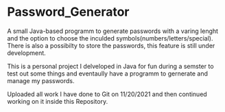 # Password_Generator

A small Java-based programm to generate passwords with a varing lenght and the option to choose the inculded symbols(numbers/letters/special). 
There is also a possibilty to store the passwords, this feature is still under development.

This is a personal project I delveloped in Java for fun during a semster to test out some things and eventaully have a programm to gernerate and manage my passwords.

Uploaded all work I have done to Git on 11/20/2021 and then continued working on it inside this Repository.
